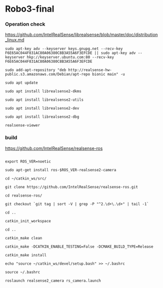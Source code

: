 # Robo3-final

### Operation check

https://github.com/IntelRealSense/librealsense/blob/master/doc/distribution_linux.md

```
sudo apt-key adv --keyserver keys.gnupg.net --recv-key F6E65AC044F831AC80A06380C8B3A55A6F3EFCDE || sudo apt-key adv --keyserver hkp://keyserver.ubuntu.com:80 --recv-key F6E65AC044F831AC80A06380C8B3A55A6F3EFCDE

sudo add-apt-repository "deb http://realsense-hw-public.s3.amazonaws.com/Debian/apt-repo bionic main" -u

sudo apt update

sudo apt install librealsense2-dkms

sudo apt install librealsense2-utils

sudo apt install librealsense2-dev

sudo apt install librealsense2-dbg

realsense-viewer
``` 

### build


https://github.com/IntelRealSense/realsense-ros

```

export ROS_VER=noetic

sudo apt-get install ros-$ROS_VER-realsense2-camera

cd ~/catkin_ws/src/

git clone https://github.com/IntelRealSense/realsense-ros.git

cd realsense-ros/

git checkout `git tag | sort -V | grep -P "^2.\d+\.\d+" | tail -1`

cd ..

catkin_init_workspace

cd ..

catkin_make clean

catkin_make -DCATKIN_ENABLE_TESTING=False -DCMAKE_BUILD_TYPE=Release

catkin_make install

echo "source ~/catkin_ws/devel/setup.bash" >> ~/.bashrc

source ~/.bashrc

roslaunch realsense2_camera rs_camera.launch

```
